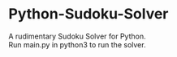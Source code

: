 # Python-Sudoku-Solver
A rudimentary Sudoku Solver for Python.  
Run main.py in python3 to run the solver.
